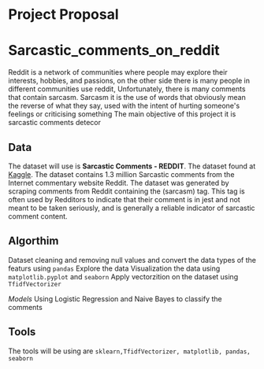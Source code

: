 # Project Proposal  


# Sarcastic_comments_on_reddit

Reddit is a network of communities where people may explore their interests, hobbies, and passions, on the other side there is many people in different communities use reddit, Unfortunately, there is many comments that contain sarcasm.
Sarcasm it is the use of words that obviously mean the reverse of what they say, used with the intent of hurting someone's feelings or criticising something
The main objective of this project it is sarcastic comments detecor
## Data
The dataset will use is **Sarcastic Comments - REDDIT**. 
The dataset found at [Kaggle](https://www.kaggle.com/sherinclaudia/sarcastic-comments-on-reddit).
The dataset contains 1.3 million Sarcastic comments from the Internet commentary website Reddit. The dataset was generated by scraping comments from Reddit containing the (sarcasm) tag. This tag is often used by Redditors to indicate that their comment is in jest and not meant to be taken seriously, and is generally a reliable indicator of sarcastic comment content.


## Algorthim
Dataset cleaning and removing null values and convert the data types of the featurs using ```pandas```
Explore the data
Visualization the data using ```matplotlib.pyplot``` and ```seaborn```
Apply vectorzition on the dataset using ```TfidfVectorizer```

*Models*
Using Logistic Regression and Naive Bayes to classify the comments

## Tools

The tools will be using are ```sklearn,TfidfVectorizer, matplotlib, pandas, seaborn``` 

